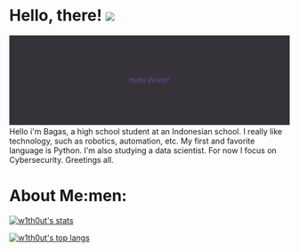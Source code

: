 # Hello, there! <img src="https://raw.githubusercontent.com/MartinHeinz/MartinHeinz/master/wave.gif" width="30px">
<img src="https://github.com/w1th0ut/w1th0ut/blob/main/Hello_World!.png">
Hello i'm Bagas, a high school student at an Indonesian school. I really like technology, such as robotics, automation, etc. My first and favorite language is Python. I'm also studying a data scientist. For now I focus on Cybersecurity. Greetings all.

# About Me:men:
[![w1th0ut's stats](https://github-readme-stats.vercel.app/api?username=w1th0ut&show_icons=true&theme=cobalt)](https://github.com/w1th0ut/)

[![w1th0ut's top langs](https://github-readme-stats.vercel.app/api/top-langs/?username=w1th0ut&layout=compact)](https://www.python.org/)

